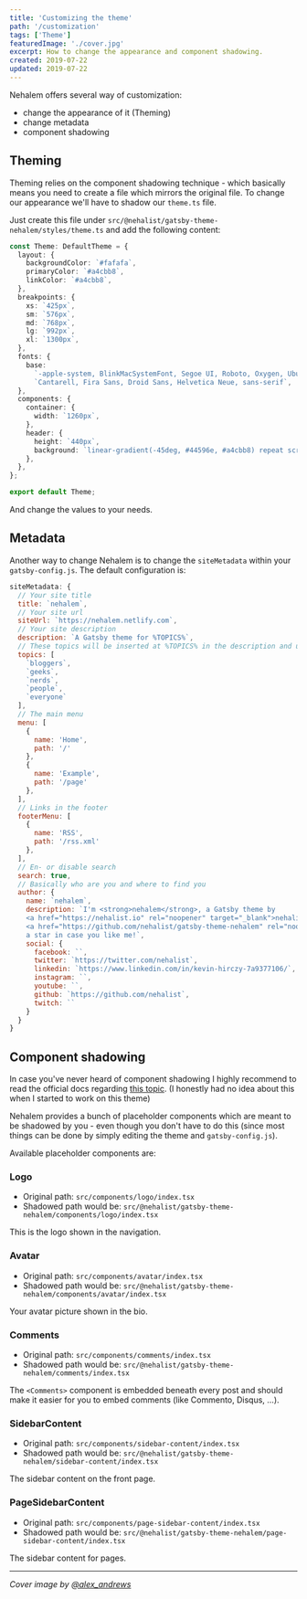 ```yaml
---
title: 'Customizing the theme'
path: '/customization'
tags: ['Theme']
featuredImage: './cover.jpg'
excerpt: How to change the appearance and component shadowing.
created: 2019-07-22
updated: 2019-07-22
---
```


Nehalem offers several way of customization:

- change the appearance of it (Theming)
- change metadata
- component shadowing

## Theming

Theming relies on the component shadowing technique - which basically means you need to create a file which mirrors the original file. To
change our appearance we'll have to shadow our `theme.ts` file.

Just create this file under `src/@nehalist/gatsby-theme-nehalem/styles/theme.ts` and add the following content:

```typescript jsx
const Theme: DefaultTheme = {
  layout: {
    backgroundColor: `#fafafa`,
    primaryColor: `#a4cbb8`,
    linkColor: `#a4cbb8`,
  },
  breakpoints: {
    xs: `425px`,
    sm: `576px`,
    md: `768px`,
    lg: `992px`,
    xl: `1300px`,
  },
  fonts: {
    base:
      `-apple-system, BlinkMacSystemFont, Segoe UI, Roboto, Oxygen, Ubuntu, ` +
      `Cantarell, Fira Sans, Droid Sans, Helvetica Neue, sans-serif`,
  },
  components: {
    container: {
      width: `1260px`,
    },
    header: {
      height: `440px`,
      background: `linear-gradient(-45deg, #44596e, #a4cbb8) repeat scroll 0 0 transparent`,
    },
  },
};

export default Theme;
```

And change the values to your needs.

## Metadata

Another way to change Nehalem is to change the `siteMetadata` within your `gatsby-config.js`. The default configuration is:

```javascript
siteMetadata: {
  // Your site title
  title: `nehalem`,
  // Your site url
  siteUrl: `https://nehalem.netlify.com`,
  // Your site description
  description: `A Gatsby theme for %TOPICS%`,
  // These topics will be inserted at %TOPICS% in the description and used for the Typed component
  topics: [
    `bloggers`,
    `geeks`,
    `nerds`,
    `people`,
    `everyone`
  ],
  // The main menu
  menu: [
    {
      name: 'Home',
      path: '/'
    },
    {
      name: 'Example',
      path: '/page'
    },
  ],
  // Links in the footer
  footerMenu: [
    {
      name: 'RSS',
      path: '/rss.xml'
    },
  ],
  // En- or disable search
  search: true,
  // Basically who are you and where to find you
  author: {
    name: `nehalem`,
    description: `I'm <strong>nehalem</strong>, a Gatsby theme by
    <a href="https://nehalist.io" rel="noopener" target="_blank">nehalist.io</a>. Go get me on
    <a href="https://github.com/nehalist/gatsby-theme-nehalem" rel="noopener" target="_blank">GitHub</a> and don't forget to leave
    a star in case you like me!`,
    social: {
      facebook: ``,
      twitter: `https://twitter.com/nehalist`,
      linkedin: `https://www.linkedin.com/in/kevin-hirczy-7a9377106/`,
      instagram: ``,
      youtube: ``,
      github: `https://github.com/nehalist`,
      twitch: ``
    }
  }
}
```

## Component shadowing

In case you've never heard of component shadowing I highly recommend to read the official
docs regarding [this topic](https://www.gatsbyjs.org/blog/2019-04-29-component-shadowing/). (I honestly had no idea
about this when I started to work on this theme)

Nehalem provides a bunch of placeholder components which are meant to be shadowed by you - even though you don't have to do this (since
most things can be done by simply editing the theme and `gatsby-config.js`).

Available placeholder components are:

### Logo

- Original path: `src/components/logo/index.tsx`
- Shadowed path would be: `src/@nehalist/gatsby-theme-nehalem/components/logo/index.tsx`

This is the logo shown in the navigation.

### Avatar

- Original path: `src/components/avatar/index.tsx`
- Shadowed path would be: `src/@nehalist/gatsby-theme-nehalem/components/avatar/index.tsx`

Your avatar picture shown in the bio.

### Comments

- Original path: `src/components/comments/index.tsx`
- Shadowed path would be: `src/@nehalist/gatsby-theme-nehalem/comments/index.tsx`

The `<Comments>` component is embedded beneath every post and should make it easier for you to embed comments (like Commento, Disqus, ...).

### SidebarContent

- Original path: `src/components/sidebar-content/index.tsx`
- Shadowed path would be: `src/@nehalist/gatsby-theme-nehalem/sidebar-content/index.tsx`

The sidebar content on the front page.

### PageSidebarContent

- Original path: `src/components/page-sidebar-content/index.tsx`
- Shadowed path would be: `src/@nehalist/gatsby-theme-nehalem/page-sidebar-content/index.tsx`

The sidebar content for pages.

---

_Cover image by [@alex_andrews](https://unsplash.com/@alex_andrews)_
